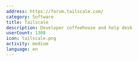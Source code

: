 ```yaml
---
address: https://forum.tailscale.com/
category: Software
title: Tailscale
description: Developer coffeehouse and help desk
userCount: 1308
icon: tailscale.png
activity: medium
language: en
---
```

